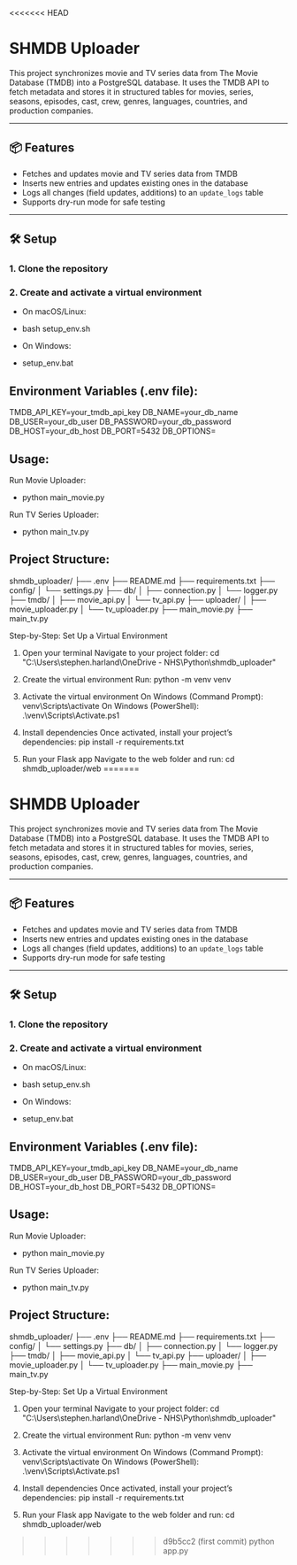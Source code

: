 <<<<<<< HEAD
# SHMDB Uploader

This project synchronizes movie and TV series data from The Movie Database (TMDB) into a PostgreSQL database. It uses the TMDB API to fetch metadata and stores it in structured tables for movies, series, seasons, episodes, cast, crew, genres, languages, countries, and production companies.

---

## 📦 Features

- Fetches and updates movie and TV series data from TMDB
- Inserts new entries and updates existing ones in the database
- Logs all changes (field updates, additions) to an `update_logs` table
- Supports dry-run mode for safe testing

---

## 🛠️ Setup

### 1. Clone the repository

### 2. Create and activate a virtual environment

 - On macOS/Linux:
 - bash setup_env.sh

 - On Windows:
 - setup_env.bat

## Environment Variables (.env file):
TMDB_API_KEY=your_tmdb_api_key
DB_NAME=your_db_name
DB_USER=your_db_user
DB_PASSWORD=your_db_password
DB_HOST=your_db_host
DB_PORT=5432
DB_OPTIONS=

## Usage:
Run Movie Uploader:
 - python main_movie.py

Run TV Series Uploader:
 - python main_tv.py

## Project Structure:
shmdb_uploader/
├── .env
├── README.md
├── requirements.txt
├── config/
│   └── settings.py
├── db/
│   ├── connection.py
│   └── logger.py
├── tmdb/
│   ├── movie_api.py
│   └── tv_api.py
├── uploader/
│   ├── movie_uploader.py
│   └── tv_uploader.py
├── main_movie.py
├── main_tv.py

Step-by-Step: Set Up a Virtual Environment
1. Open your terminal
Navigate to your project folder:
cd "C:\Users\stephen.harland\OneDrive - NHS\Python\shmdb_uploader"

2. Create the virtual environment
Run:
python -m venv venv

3. Activate the virtual environment
On Windows (Command Prompt):
venv\Scripts\activate
On Windows (PowerShell):
.\venv\Scripts\Activate.ps1

4. Install dependencies
Once activated, install your project’s dependencies:
pip install -r requirements.txt

5. Run your Flask app
Navigate to the web folder and run:
cd shmdb_uploader/web
=======
# SHMDB Uploader

This project synchronizes movie and TV series data from The Movie Database (TMDB) into a PostgreSQL database. It uses the TMDB API to fetch metadata and stores it in structured tables for movies, series, seasons, episodes, cast, crew, genres, languages, countries, and production companies.

---

## 📦 Features

- Fetches and updates movie and TV series data from TMDB
- Inserts new entries and updates existing ones in the database
- Logs all changes (field updates, additions) to an `update_logs` table
- Supports dry-run mode for safe testing

---

## 🛠️ Setup

### 1. Clone the repository

### 2. Create and activate a virtual environment

 - On macOS/Linux:
 - bash setup_env.sh

 - On Windows:
 - setup_env.bat

## Environment Variables (.env file):
TMDB_API_KEY=your_tmdb_api_key
DB_NAME=your_db_name
DB_USER=your_db_user
DB_PASSWORD=your_db_password
DB_HOST=your_db_host
DB_PORT=5432
DB_OPTIONS=

## Usage:
Run Movie Uploader:
 - python main_movie.py

Run TV Series Uploader:
 - python main_tv.py

## Project Structure:
shmdb_uploader/
├── .env
├── README.md
├── requirements.txt
├── config/
│   └── settings.py
├── db/
│   ├── connection.py
│   └── logger.py
├── tmdb/
│   ├── movie_api.py
│   └── tv_api.py
├── uploader/
│   ├── movie_uploader.py
│   └── tv_uploader.py
├── main_movie.py
├── main_tv.py

Step-by-Step: Set Up a Virtual Environment
1. Open your terminal
Navigate to your project folder:
cd "C:\Users\stephen.harland\OneDrive - NHS\Python\shmdb_uploader"

2. Create the virtual environment
Run:
python -m venv venv

3. Activate the virtual environment
On Windows (Command Prompt):
venv\Scripts\activate
On Windows (PowerShell):
.\venv\Scripts\Activate.ps1

4. Install dependencies
Once activated, install your project’s dependencies:
pip install -r requirements.txt

5. Run your Flask app
Navigate to the web folder and run:
cd shmdb_uploader/web
>>>>>>> d9b5cc2 (first commit)
python app.py